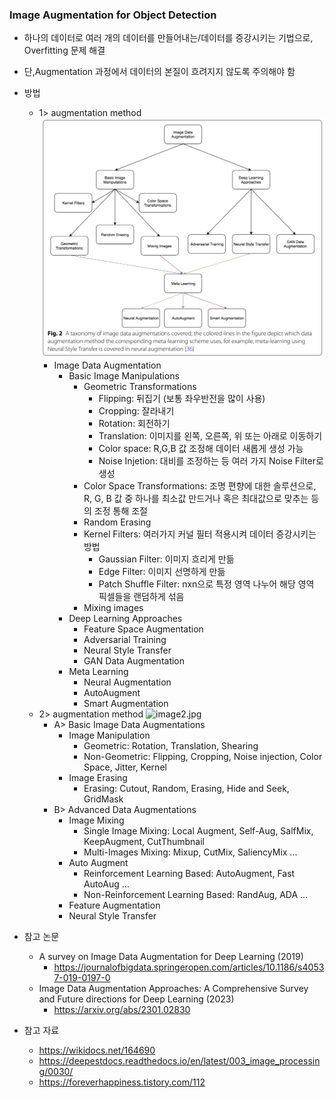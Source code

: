 ### Image Augmentation for Object Detection
- 하나의 데이터로 여러 개의 데이터를 만들어내는/데이터를 증강시키는 기법으로, Overfitting 문제 해결
- 단,Augmentation 과정에서 데이터의 본질이 흐려지지 않도록 주의해야 함
- 방법
  - 1> augmentation method
    ![img.png](img.png)
    - Image Data Augmentation
      - Basic Image Manipulations
        - Geometric Transformations
          - Flipping: 뒤집기 (보통 좌우반전을 많이 사용)
          - Cropping: 잘라내기
          - Rotation: 회전하기
          - Translation: 이미지를 왼쪽, 오른쪽, 위 또는 아래로 이동하기
          - Color space: R,G,B 값 조정해 데이터 새롭게 생성 가능
          - Noise Injetion: 대비를 조정하는 등 여러 가지 Noise Filter로 생성
        - Color Space Transformations: 조명 편향에 대한 솔루션으로, R, G, B 값 중 하나를 최소값 만드거나 혹은 최대값으로 맞추는 등의 조정 통해 조절 
        - Random Erasing
        - Kernel Filters: 여러가지 커널 필터 적용시켜 데이터 증강시키는 방법
          - Gaussian Filter: 이미지 흐리게 만듦
          - Edge Filter: 이미지 선명하게 만듦
          - Patch Shuffle Filter: nxn으로 특정 영역 나누어 해당 영역 픽셀들을 랜덤하게 섞음
        - Mixing images
      - Deep Learning Approaches
        - Feature Space Augmentation
        - Adversarial Training
        - Neural Style Transfer
        - GAN Data Augmentation
      - Meta Learning
        - Neural Augmentation
        - AutoAugment
        - Smart Augmentation
  - 2> augmentation method
    ![image2.jpg](image2.jpg)
    - A> Basic Image Data Augmentations
      - Image Manipulation
        - Geometric: Rotation, Translation, Shearing
        - Non-Geometric: Flipping, Cropping, Noise injection, Color Space, Jitter, Kernel
      - Image Erasing
        - Erasing: Cutout, Random, Erasing, Hide and Seek, GridMask
    - B> Advanced Data Augmentations
      - Image Mixing
        - Single Image Mixing: Local Augment, Self-Aug, SalfMix, KeepAugment, CutThumbnail
        - Multi-Images Mixing: Mixup, CutMix, SaliencyMix ...
      - Auto Augment
        - Reinforcement Learning Based: AutoAugment, Fast AutoAug ...
        - Non-Reinforcement Learning Based: RandAug, ADA ...
      - Feature Augmentation
      - Neural Style Transfer
      
- 참고 논문
  - A survey on Image Data Augmentation for Deep Learning (2019)
    - https://journalofbigdata.springeropen.com/articles/10.1186/s40537-019-0197-0
  - Image Data Augmentation Approaches: A Comprehensive Survey and Future directions
for Deep Learning (2023)
    - https://arxiv.org/abs/2301.02830

- 참고 자료
  - https://wikidocs.net/164690
  - https://deepestdocs.readthedocs.io/en/latest/003_image_processing/0030/
  - https://foreverhappiness.tistory.com/112